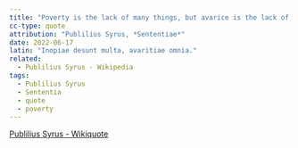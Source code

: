 ```yaml
---
title: "Poverty is the lack of many things, but avarice is the lack of all things."
cc-type: quote
attribution: "Publilius Syrus, *Sententiae*"
date: 2022-06-17
latin: "Inopiae desunt multa, avaritiae omnia."
related:
  - Publilius Syrus - Wikipedia
tags:
  - Publilius Syrus
  - Sententia
  - quote
  - poverty
---
```

[Publilius Syrus - Wikiquote](https://en.wikiquote.org/wiki/Publilius_Syrus)

